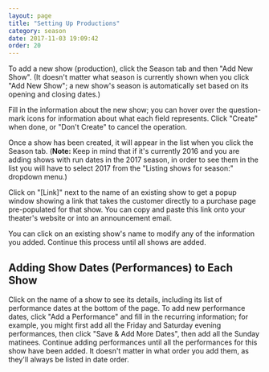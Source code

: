 ```yaml
---
layout: page
title: "Setting Up Productions"
category: season
date: 2017-11-03 19:09:42
order: 20
---
```



To add a new show (production), click the Season tab and then "Add New
Show".  (It doesn't matter what season is currently shown when you click
"Add New Show"; a new show's season is automatically set based on its
opening and closing dates.)

Fill in the information about the new show; you can hover over the
question-mark icons for information about what each field represents.
Click "Create" when done, or "Don't Create" to cancel the operation.

Once a show has been created, it will appear in the list when you click
the Season tab.  (**Note:** Keep in mind that if it's currently 2016 and
you are adding shows with run dates in the 2017 season, in order to see
them in the list you will have to select 2017 from the "Listing shows
for season:" dropdown menu.)

Click on "[Link]" next to the name of an existing show to get a popup
window showing a link that takes the customer directly to a purchase
page pre-populated for that show.  You can copy and paste this link onto
your theater's website or into an announcement email.

You can click on an existing show's name to modify any of the
information you added.  Continue this process until all shows are added.

## Adding Show Dates (Performances) to Each Show

Click on the name of a show to see its details, including its list of
performance dates at the bottom of the page.  To add new performance
dates, click "Add a Performance" and fill in the recurring information;
for example, you might first add all the Friday and Saturday evening
performances, then click "Save & Add More Dates", then add all
the Sunday matinees.  Continue adding performances until all the
performances for this show have been added.  It doesn't matter in what
order you add them, as they'll always be listed in date order.
